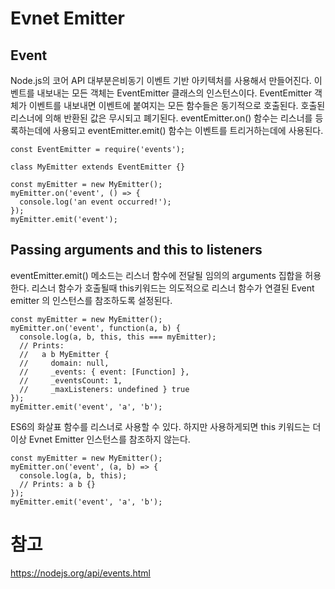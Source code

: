 # Evnet Emitter

## Event
Node.js의 코어 API 대부분은비동기 이벤트 기반 아키텍처를 사용해서 만들어진다. 이벤트를 내보내는 모든 객체는 EventEmitter 클래스의 인스턴스이다. 
EventEmitter 객체가 이벤트를 내보내면 이벤트에 붙여지는 모든 함수들은 동기적으로 호출된다. 호출된 리스너에 의해 반환된 값은 무시되고 폐기된다.
eventEmitter.on() 함수는 리스너를 등록하는데에 사용되고 eventEmitter.emit() 함수는 이벤트를 트리거하는데에 사용된다.
```
const EventEmitter = require('events');

class MyEmitter extends EventEmitter {}

const myEmitter = new MyEmitter();
myEmitter.on('event', () => {
  console.log('an event occurred!');
});
myEmitter.emit('event');
```

## Passing arguments and this to listeners
eventEmitter.emit() 메소드는 리스너 함수에 전달될 임의의 arguments 집합을 허용한다. 리스너 함수가 호출될때 this키워드는 의도적으로 리스너 함수가 연결된 Event emitter 의 인스턴스를 참조하도록 설정된다.

```
const myEmitter = new MyEmitter();
myEmitter.on('event', function(a, b) {
  console.log(a, b, this, this === myEmitter);
  // Prints:
  //   a b MyEmitter {
  //     domain: null,
  //     _events: { event: [Function] },
  //     _eventsCount: 1,
  //     _maxListeners: undefined } true
});
myEmitter.emit('event', 'a', 'b');
```
ES6의 화살표 함수를 리스너로 사용할 수 있다. 하지만 사용하게되면 this 키워드는 더이상 Evnet Emitter 인스턴스를 참조하지 않는다.
```
const myEmitter = new MyEmitter();
myEmitter.on('event', (a, b) => {
  console.log(a, b, this);
  // Prints: a b {}
});
myEmitter.emit('event', 'a', 'b');
```
# 참고
https://nodejs.org/api/events.html
